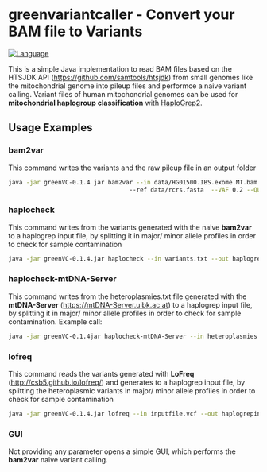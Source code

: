 # greenvariantcaller - Convert your BAM file to Variants

<a href="https://www.java.com/"><img src="http://img.shields.io/badge/language-java-brightgreen.svg" alt="Language" data-canonical-src="http://img.shields.io/badge/language-java-brightgreen.svg" style="max-width:100%;"></a></p>

This is a simple Java implementation to read BAM files based on the HTSJDK API (https://github.com/samtools/htsjdk) from small genomes like the mitochondrial genome into pileup files and performce a naive variant calling. Variant files of human mitochondrial genomes can be used for **mitochondrial haplogroup classification** with [HaploGrep2](http://haplogrep.uibk.ac.at).


## Usage Examples

### bam2var
This command writes the variants and the raw pileup file in an output folder 

```bash
java -jar greenVC-0.1.4 jar bam2var --in data/HG01500.IBS.exome.MT.bam --out resultfolder  
                                  --ref data/rcrs.fasta  --VAF 0.2 --QUAL 20

```

### haplocheck
This command writes from the variants generated with the naive **bam2var** to a haplogrep input file, by splitting it in major/ minor allele profiles in order to check for sample contamination 

```bash
java -jar greenVC-0.1.4.jar haplocheck --in variants.txt --out haplogrepinput.hsd   --VAF 0.05 

```

### haplocheck-mtDNA-Server
This command writes from the heteroplasmies.txt file generated with the **mtDNA-Server** (https://mtDNA-Server.uibk.ac.at) to a haplogrep input file, by splitting it in major/ minor allele profiles in order to check for sample contamination. Example call: 

```bash
java -jar greenVC-0.1.4jar haplocheck-mtDNA-Server --in heteroplasmies.txt --out haplogrepinput.hsd  --VAF 0.05 

```

### lofreq
This command reads the variants generated with **LoFreq** (http://csb5.github.io/lofreq/) and generates to a haplogrep input file, by splitting the heteroplasmic variants in major/ minor allele profiles in order to check for sample contamination 

```bash
java -jar greenVC-0.1.4.jar lofreq --in inputfile.vcf --out haplogrepinput.hsd 
```

### GUI
Not providing any parameter opens a simple GUI, which performs the **bam2var** naive variant calling.
